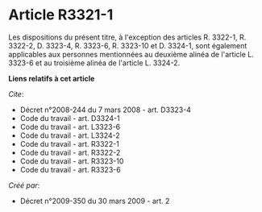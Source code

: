 # Article R3321-1

Les dispositions du présent titre, à l'exception des articles R. 3322-1, R. 3322-2, D. 3323-4, R. 3323-6, R. 3323-10 et D.
3324-1, sont également applicables aux personnes mentionnées au deuxième alinéa de l'article L. 3323-6 et au troisième alinéa
de l'article L. 3324-2.

**Liens relatifs à cet article**

_Cite_:

  - Décret n°2008-244 du 7 mars 2008 - art. D3323-4
  - Code du travail - art. D3324-1
  - Code du travail - art. L3323-6
  - Code du travail - art. L3324-2
  - Code du travail - art. R3322-1
  - Code du travail - art. R3322-2
  - Code du travail - art. R3323-10
  - Code du travail - art. R3323-6

_Créé par_:

  - Décret n°2009-350 du 30 mars 2009 - art. 2
